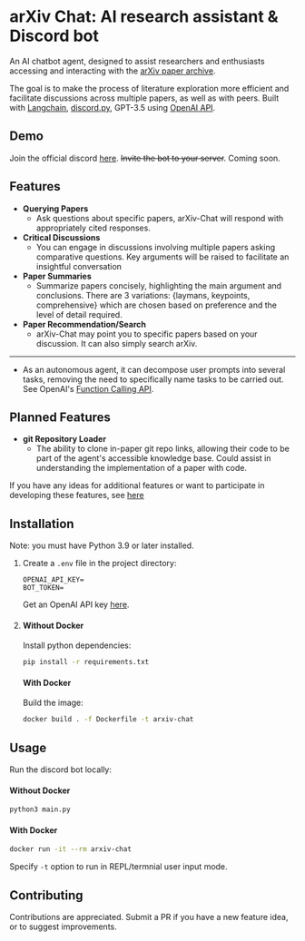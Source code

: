 # arXiv Chat: AI research assistant & Discord bot
An AI chatbot agent, designed to assist researchers and enthusiasts accessing and interacting with the [arXiv paper archive](https://arxiv.org/).

The goal is to make the process of literature exploration more efficient and facilitate discussions across multiple papers, as well as with peers. Built with [Langchain](https://python.langchain.com/docs/get_started/introduction.html), [discord.py](https://discordpy.readthedocs.io/), GPT-3.5 using [OpenAI API](https://platform.openai.com/docs/introduction).

## Demo
Join the official discord [here](https://discord.gg/Y38bcWSzSD). ~~Invite the bot to your server~~. Coming soon.

## Features

- **Querying Papers**
    - Ask questions about specific papers, arXiv-Chat will respond with appropriately cited responses.
- **Critical Discussions**
    - You can engage in discussions involving multiple papers asking comparative questions. Key arguments will be raised to facilitate an insightful conversation
- **Paper Summaries**
    - Summarize papers concisely, highlighting the main argument and conclusions. There are 3 variations: {laymans, keypoints, comprehensive} which are chosen based on preference and the level of detail required.
- **Paper Recommendation/Search**
    - arXiv-Chat may point you to specific papers based on your discussion. It can also simply search arXiv.
---

- As an autonomous agent, it can decompose user prompts into several tasks, removing the need to specifically name tasks to be carried out. See OpenAI's [Function Calling API](https://platform.openai.com/docs/guides/gpt/function-calling).


## Planned Features

- **git Repository Loader**
    - The ability to clone in-paper git repo links, allowing their code to be part of the agent's accessible knowledge base. Could assist in understanding the implementation of a paper with code.

If you have any ideas for additional features or want to participate in developing these features, see [here](#contributing)


## Installation
Note: you must have Python 3.9 or later installed.

1. Create a `.env` file in the project directory:
    ```env
    OPENAI_API_KEY=
    BOT_TOKEN=
    ```
    Get an OpenAI API key [here](https://platform.openai.com/account/api-keys).

2. 
    #### Without Docker
    Install python dependencies:
    ```bash
    pip install -r requirements.txt
    ```

    #### With Docker
    Build the image:
    ```bash
    docker build . -f Dockerfile -t arxiv-chat
    ```


## Usage

Run the discord bot locally:
#### Without Docker
```bash
python3 main.py
```

#### With Docker
```bash
docker run -it --rm arxiv-chat
```

Specify `-t` option to run in REPL/termnial user input mode.

## Contributing

Contributions are appreciated. Submit a PR if you have a new feature idea, or to suggest improvements.
